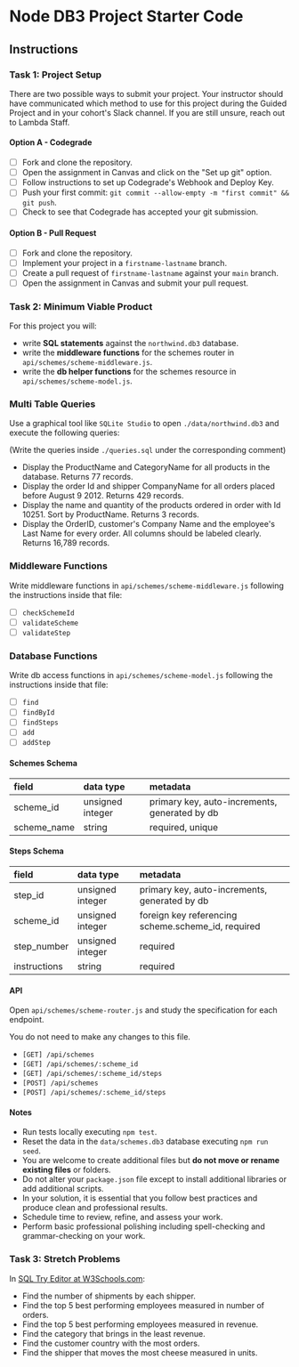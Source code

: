 # Node DB3 Project Starter Code

## Instructions

### Task 1: Project Setup

There are two possible ways to submit your project. Your instructor should have communicated which method to use for this project during the Guided Project and in your cohort's Slack channel. If you are still unsure, reach out to Lambda Staff.

#### Option A - Codegrade

- [ ] Fork and clone the repository.
- [ ] Open the assignment in Canvas and click on the "Set up git" option.
- [ ] Follow instructions to set up Codegrade's Webhook and Deploy Key.
- [ ] Push your first commit: `git commit --allow-empty -m "first commit" && git push`.
- [ ] Check to see that Codegrade has accepted your git submission.

#### Option B - Pull Request

- [ ] Fork and clone the repository.
- [ ] Implement your project in a `firstname-lastname` branch.
- [ ] Create a pull request of `firstname-lastname` against your `main` branch.
- [ ] Open the assignment in Canvas and submit your pull request.

### Task 2: Minimum Viable Product

For this project you will:

- write **SQL statements** against the `northwind.db3` database.
- write the **middleware functions** for the schemes router in `api/schemes/scheme-middleware.js`.
- write the **db helper functions** for the schemes resource in `api/schemes/scheme-model.js`.

### Multi Table Queries

Use a graphical tool like `SQLite Studio` to open `./data/northwind.db3` and execute the following queries:

(Write the queries inside `./queries.sql` under the corresponding comment)

- Display the ProductName and CategoryName for all products in the database. Returns 77 records.
    <!--SELECT productid, productname, categoryname
        FROM products p
        JOIN categories c
          ON p.categoryid = c.categoryid;-->
- Display the order Id and shipper CompanyName for all orders placed before August 9 2012. Returns 429 records.
    <!--SELECT id, companyname
        FROM 'order' as o
        JOIN 'shipper' as s
            ON o.shipvia = s.id
        WHERE o.orderdate < '2012-08-09';-->
- Display the name and quantity of the products ordered in order with Id 10251. Sort by ProductName. Returns 3 records.
    <!--SELECT 
        -->
- Display the OrderID, customer's Company Name and the employee's Last Name for every order. All columns should be labeled clearly. Returns 16,789 records.

### Middleware Functions

Write middleware functions in `api/schemes/scheme-middleware.js` following the instructions inside that file:

- [ ] `checkSchemeId`
- [ ] `validateScheme`
- [ ] `validateStep`

### Database Functions

Write db access functions in `api/schemes/scheme-model.js` following the instructions inside that file:

- [ ] `find`
- [ ] `findById`
- [ ] `findSteps`
- [ ] `add`
- [ ] `addStep`

#### Schemes Schema

| field       | data type        | metadata                                      |
| :---------- | :--------------- | :-------------------------------------------- |
| scheme_id   | unsigned integer | primary key, auto-increments, generated by db |
| scheme_name | string           | required, unique                              |

#### Steps Schema

| field        | data type        | metadata                                           |
| :----------- | :--------------- | :------------------------------------------------- |
| step_id      | unsigned integer | primary key, auto-increments, generated by db      |
| scheme_id    | unsigned integer | foreign key referencing scheme.scheme_id, required |
| step_number  | unsigned integer | required                                           |
| instructions | string           | required                                           |

#### API

Open `api/schemes/scheme-router.js` and study the specification for each endpoint.

You do not need to make any changes to this file.

- `[GET] /api/schemes`
- `[GET] /api/schemes/:scheme_id`
- `[GET] /api/schemes/:scheme_id/steps`
- `[POST] /api/schemes`
- `[POST] /api/schemes/:scheme_id/steps`

#### Notes

- Run tests locally executing `npm test`.
- Reset the data in the `data/schemes.db3` database executing `npm run seed`.
- You are welcome to create additional files but **do not move or rename existing files** or folders.
- Do not alter your `package.json` file except to install additional libraries or add additional scripts.
- In your solution, it is essential that you follow best practices and produce clean and professional results.
- Schedule time to review, refine, and assess your work.
- Perform basic professional polishing including spell-checking and grammar-checking on your work.

### Task 3: Stretch Problems

In [SQL Try Editor at W3Schools.com](https://www.w3schools.com/Sql/tryit.asp?filename=trysql_select_top):

- Find the number of shipments by each shipper.
    <!--SELECT count(o.orderid), s.shippername
        FROM orders as o
        JOIN shippers as s
          on o.shipperid = s.shipperid
        GROUP BY s.shippername; -->
- Find the top 5 best performing employees measured in number of orders.
    <!--SELECT count(o.orderid) as Orders, (firstname || " " || lastname) as Employee
        FROM orders o 
        join employees e
          on o.employeeid = e.employeeid
        group by e.employeeid
        order by Orders desc
        limit 5; -->
- Find the top 5 best performing employees measured in revenue.
    <!--SELECT orderid, p.productname as Product, p.price as Price, count(o.quantity) as Quantity, (p.price * count(o.quantity)) as TotalPrice
        FROM orderdetails as o
        JOIN products as p
          on o.productid = p.productid
        group by Product
        order by Quantity desc;-->
    <!--SELECT orderid, p.productname as Product, p.price as Price, count(o.quantity) as Quantity, (p.price * count(o.quantity)) as TotalPrice
        FROM orderdetails as o
        JOIN products as p
          on o.productid = p.productid
        group by Product
        order by orderid asc;-->
- Find the category that brings in the least revenue.
- Find the customer country with the most orders.
- Find the shipper that moves the most cheese measured in units.
